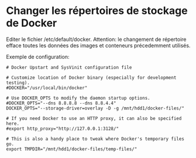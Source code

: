 # Changer les répertoires de stockage de Docker

Editer le fichier /etc/default/docker. Attention: le changement de répertoire
efface toutes les données des images et conteneurs précedemment utilisés.

Exemple de configuration:
    
    # Docker Upstart and SysVinit configuration file                                   
                                                                                       
    # Customize location of Docker binary (especially for development testing).        
    #DOCKER="/usr/local/bin/docker"                                                    
                                                                                       
    # Use DOCKER_OPTS to modify the daemon startup options.                            
    #DOCKER_OPTS="--dns 8.8.8.8 --dns 8.8.4.4"                                         
    DOCKER_OPTS="--storage-driver=overlay -D -g /mnt/hdd1/docker-files/"               
                                                                                       
    # If you need Docker to use an HTTP proxy, it can also be specified here.          
    #export http_proxy="http://127.0.0.1:3128/"                                        
                                                                                       
    # This is also a handy place to tweak where Docker's temporary files go.           
    export TMPDIR="/mnt/hdd1/docker-files/temp-files/"
